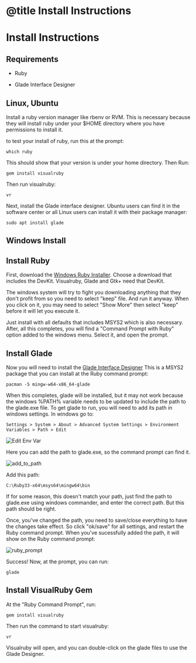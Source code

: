 # @title Install Instructions

# Install Instructions

##  Requirements

* Ruby 

* Glade Interface Designer 


## Linux, Ubuntu

Install a ruby version manager like rbenv or RVM. This is necessary because
they will install ruby under your $HOME directory where you have permissions
to install it.  

to test your install of ruby, run this at the prompt:

```
which ruby
```

This should show that your version is under your home directory.  Then Run:

```
gem install visualruby
```
Then run visualruby:

```
vr
```

Next, install the Glade interface designer.  Ubuntu users can find it in the software center
or all Linux users can install it with their package manager:

```
sudo apt install glade
```




## Windows Install

## Install Ruby

First, download the [Windows Ruby Installer](https://rubyinstaller.org).   Choose
a download that includes the DevKit.  Visualruby, Glade and Gtk+ need that DevKit.

The windows system will try to fight you downloading anything that they don't profit from
so you need to select "keep" file.  And run it anyway.  When you click on it, you may
need to select "Show More" then select "keep" before it will let you execute it.

Just install with all defaults that includes MSYS2 which is also necessary.
After, all this completes, you will find a "Command Prompt with Ruby" option
added to the windows menu.  Select it, and open the prompt.

## Install Glade

Now you will need to install the [Glade Interface Designer](https://packages.msys2.org/packages/mingw-w64-x86_64-glade)
This is a MSYS2 package that you can install at the Ruby command prompt:

```
pacman -S mingw-w64-x86_64-glade
```
When this completes, glade will be installed, but it may not work because the windows %PATH% variable
needs to be updated to include the path to the glade.exe file.  To get glade to run, you will need
to add its path in windows settings.  In windows go to:

```
Settings > System > About > Advanced System Settings > Environment Variables > Path > Edit
```
![Edit Env Var](https://beagle123.github.io/visualruby/img/edit_env_var.png)


Here you can add the path to glade.exe, so the command prompt can find it.

![add_to_path](https://beagle123.github.io/visualruby/img/env_glade.png)

Add this path:

```
C:\Ruby33-x64\msys64\mingw64\bin
```

If for some reason, this doesn't match your path, just find the path to glade.exe using
windows commander, and enter the correct path.  But this path should be right.

Once, you've changed the path, you need to save/close everything to have the changes take effect.
So click "ok/save" for all settings, and restart the Ruby command prompt.
When you've sucessfully added the path, it will show on the Ruby command prompt:

![ruby_prompt](https://beagle123.github.io/visualruby/img/ruby_prompt.png)

Success!  Now, at the prompt, you can run:

```
glade
```

## Install VisualRuby Gem

At the "Ruby Command Prompt", run:

```
gem install visualruby
```
 
Then run the command to start visualruby:

```
vr
```

Visualruby will open, and you can double-click on the glade files to use the Glade Designer.


